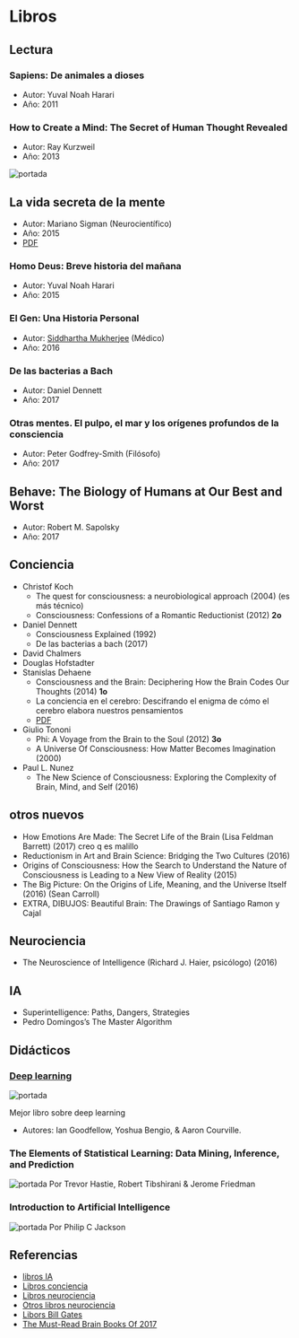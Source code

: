 # Libros

## Lectura

### Sapiens: De animales a dioses
* Autor: Yuval Noah Harari
* Año: 2011

### How to Create a Mind: The Secret of Human Thought Revealed
* Autor: Ray Kurzweil
* Año: 2013

![portada](https://blog.signifai.io/wp-content/uploads/2017/03/How-to-Create-a-Mind-The-Secret-of-Human-Thought-Revealed-by-Ray-Kurzweil-197x300.jpg)

## La vida secreta de  la mente
* Autor: Mariano Sigman (Neurocientífico)
* Año: 2015
* [PDF](https://kupdf.com/download/vida-secreta-de-la-mente-la-mariano-sigmanpdf_5960a050dc0d60fc6b2be312_pdf)

### Homo Deus: Breve historia del mañana
* Autor: Yuval Noah Harari
* Año: 2015

### El Gen: Una Historia Personal
* Autor: [Siddhartha Mukherjee](https://en.wikipedia.org/wiki/Siddhartha_Mukherjee) (Médico)
* Año: 2016

### De las bacterias a Bach
* Autor: Daniel Dennett
* Año: 2017

### Otras mentes. El pulpo, el mar y los orígenes profundos de la consciencia
* Autor: Peter Godfrey-Smith (Filósofo)
* Año: 2017

## Behave: The Biology of Humans at Our Best and Worst
* Autor: Robert M. Sapolsky
* Año: 2017

## Conciencia

* Christof Koch
  * The quest for consciousness: a neurobiological approach (2004) (es más técnico)
  * Consciousness: Confessions of a Romantic Reductionist (2012) **2o**
* Daniel Dennett
  * Consciousness Explained (1992)
  * De las bacterias a bach (2017)
* David Chalmers
* Douglas Hofstadter
* Stanislas Dehaene
  * Consciousness and the Brain: Deciphering How the Brain Codes Our Thoughts (2014) **1o**
  * La conciencia en el cerebro: Descifrando el enigma de cómo el cerebro elabora nuestros pensamientos
  * [PDF](http://raulkoffman.com/wp-content/uploads/2012/07/Dehaene-Stanislas-LA-CONCIENCIA-EN-EL-CEREBRO.pdf)
* Giulio Tononi
  * Phi: A Voyage from the Brain to the Soul (2012) **3o**
  * A Universe Of Consciousness: How Matter Becomes Imagination (2000)
* Paul L. Nunez
  * The New Science of Consciousness: Exploring the Complexity of Brain, Mind, and Self (2016)

## otros nuevos
* How Emotions Are Made: The Secret Life of the Brain (Lisa Feldman Barrett) (2017) creo q es malillo
* Reductionism in Art and Brain Science: Bridging the Two Cultures (2016)
* Origins of Consciousness: How the Search to Understand the Nature of Consciousness is Leading to a New View of Reality (2015)
* The Big Picture: On the Origins of Life, Meaning, and the Universe Itself (2016) (Sean Carroll)
* EXTRA, DIBUJOS: Beautiful Brain: The Drawings of Santiago Ramon y Cajal 

## Neurociencia
* The Neuroscience of Intelligence (Richard J. Haier, psicólogo) (2016)

## IA
* Superintelligence: Paths, Dangers, Strategies
* Pedro Domingos’s The Master Algorithm

## Didácticos

### [Deep learning](http://www.deeplearningbook.org)
![portada](https://blog.signifai.io/wp-content/uploads/2017/03/Deep-Learning-Adaptive-Computation-and-Machine-Learning-series-by-Ian-Goodfellow-Yoshua-Bengio-Aaron-Courville-225x300.jpg)

Mejor libro sobre deep learning
* Autores: Ian Goodfellow, Yoshua Bengio, & Aaron Courville.

### The Elements of Statistical Learning: Data Mining, Inference, and Prediction
![portada](https://blog.signifai.io/wp-content/uploads/2017/03/The-Elements-of-Statistical-Learning-Data-Mining-Inference-and-Prediction-Second-Edition-200x300.jpg)
Por Trevor Hastie, Robert Tibshirani & Jerome Friedman

### Introduction to Artificial Intelligence
![portada](https://blog.signifai.io/wp-content/uploads/2017/03/introtoAIPJ.jpg)
Por Philip C Jackson




## Referencias

* [libros IA](https://blog.signifai.io/7-artificial-intelligence-books-read-today/)
* [Libros conciencia](https://www.theguardian.com/books/2017/sep/20/top-10-books-about-consciousness)
* [Libros neurociencia](https://www.imf-formacion.com/blog/corporativo/neuropsicologia/libros-sobre-neurociencia/)
* [Otros libros neurociencia](https://psicologiaymente.net/cultura/libros-neurociencias-principiantes)
* [Libors Bill Gates](https://www.gatesnotes.com/Books)
* [The Must-Read Brain Books Of 2017](https://www.forbes.com/sites/daviddisalvo/2017/12/18/the-must-read-brain-books-of-2017/#761d3d553354)
